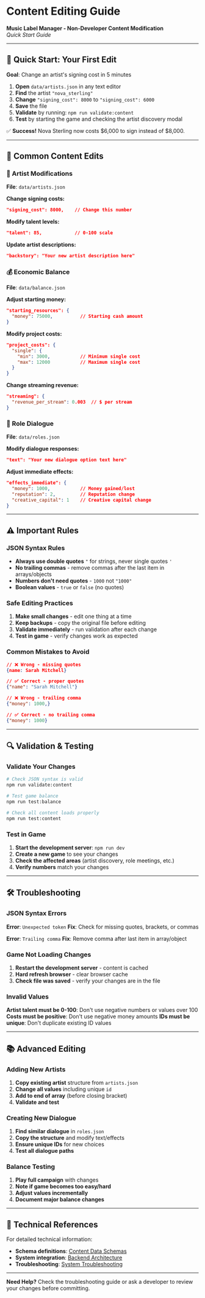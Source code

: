 # Content Editing Guide

**Music Label Manager - Non-Developer Content Modification**  
*Quick Start Guide*

---

## 🚀 Quick Start: Your First Edit

**Goal**: Change an artist's signing cost in 5 minutes

1. **Open** `data/artists.json` in any text editor
2. **Find** the artist `"nova_sterling"`
3. **Change** `"signing_cost": 8000` to `"signing_cost": 6000`
4. **Save** the file
5. **Validate** by running: `npm run validate:content`
6. **Test** by starting the game and checking the artist discovery modal

✅ **Success!** Nova Sterling now costs $6,000 to sign instead of $8,000.

---

## 📝 Common Content Edits

### **🎤 Artist Modifications**
**File**: `data/artists.json`

**Change signing costs:**
```json
"signing_cost": 8000,    // Change this number
```

**Modify talent levels:**
```json
"talent": 85,            // 0-100 scale
```

**Update artist descriptions:**
```json
"backstory": "Your new artist description here"
```

### **💰 Economic Balance**
**File**: `data/balance.json`

**Adjust starting money:**
```json
"starting_resources": {
  "money": 75000,          // Starting cash amount
}
```

**Modify project costs:**
```json
"project_costs": {
  "single": {
    "min": 3000,           // Minimum single cost
    "max": 12000           // Maximum single cost
  }
}
```

**Change streaming revenue:**
```json
"streaming": {
  "revenue_per_stream": 0.003  // $ per stream
}
```

### **💬 Role Dialogue**
**File**: `data/roles.json`

**Modify dialogue responses:**
```json
"text": "Your new dialogue option text here"
```

**Adjust immediate effects:**
```json
"effects_immediate": {
  "money": 1000,           // Money gained/lost
  "reputation": 2,         // Reputation change
  "creative_capital": 1    // Creative capital change
}
```

---

## ⚠️ Important Rules

### **JSON Syntax Rules**
- **Always use double quotes** `"` for strings, never single quotes `'`
- **No trailing commas** - remove commas after the last item in arrays/objects
- **Numbers don't need quotes** - `1000` not `"1000"`
- **Boolean values** - `true` or `false` (no quotes)

### **Safe Editing Practices**
1. **Make small changes** - edit one thing at a time
2. **Keep backups** - copy the original file before editing
3. **Validate immediately** - run validation after each change
4. **Test in game** - verify changes work as expected

### **Common Mistakes to Avoid**
```json
// ❌ Wrong - missing quotes
{name: Sarah Mitchell}

// ✅ Correct - proper quotes
{"name": "Sarah Mitchell"}

// ❌ Wrong - trailing comma
{"money": 1000,}

// ✅ Correct - no trailing comma
{"money": 1000}
```

---

## 🔍 Validation & Testing

### **Validate Your Changes**
```bash
# Check JSON syntax is valid
npm run validate:content

# Test game balance
npm run test:balance

# Check all content loads properly
npm run test:content
```

### **Test in Game**
1. **Start the development server**: `npm run dev`
2. **Create a new game** to see your changes
3. **Check the affected areas** (artist discovery, role meetings, etc.)
4. **Verify numbers** match your changes

---

## 🛠️ Troubleshooting

### **JSON Syntax Errors**
**Error**: `Unexpected token`
**Fix**: Check for missing quotes, brackets, or commas

**Error**: `Trailing comma`
**Fix**: Remove comma after last item in array/object

### **Game Not Loading Changes**
1. **Restart the development server** - content is cached
2. **Hard refresh browser** - clear browser cache
3. **Check file was saved** - verify your changes are in the file

### **Invalid Values**
**Artist talent must be 0-100**: Don't use negative numbers or values over 100
**Costs must be positive**: Don't use negative money amounts
**IDs must be unique**: Don't duplicate existing ID values

---

## 📚 Advanced Editing

### **Adding New Artists**
1. **Copy existing artist** structure from `artists.json`
2. **Change all values** including unique `id`
3. **Add to end of array** (before closing bracket)
4. **Validate and test**

### **Creating New Dialogue**
1. **Find similar dialogue** in `roles.json` 
2. **Copy the structure** and modify text/effects
3. **Ensure unique IDs** for new choices
4. **Test all dialogue paths**

### **Balance Testing**
1. **Play full campaign** with changes
2. **Note if game becomes too easy/hard**
3. **Adjust values incrementally**
4. **Document major balance changes**

---

## 🔗 Technical References

For detailed technical information:
- **Schema definitions**: [Content Data Schemas](../02-architecture/content-data-schemas.md)
- **System integration**: [Backend Architecture](../05-backend/backend-architecture.md)
- **Troubleshooting**: [System Troubleshooting](../09-troubleshooting/consolidated-system-troubleshooting.md)

---

**Need Help?** Check the troubleshooting guide or ask a developer to review your changes before committing.